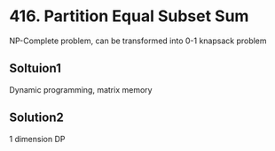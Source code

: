 # 416. Partition Equal Subset Sum

NP-Complete problem, can be transformed into 0-1 knapsack problem

## Soltuion1

Dynamic programming, matrix memory

## Solution2

1 dimension DP
